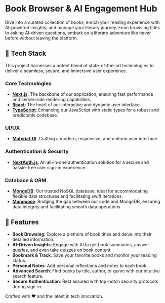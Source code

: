 # Book Browser & AI Engagement Hub

Dive into a curated collection of books, enrich your reading experience with AI-powered insights, and manage your literary journey. From browsing titles to asking AI-driven questions, embark on a literary adventure like never before without leaving the platform.

## 🚀 Tech Stack

This project harnesses a potent blend of state-of-the-art technologies to deliver a seamless, secure, and immersive user experience.

### Core Technologies

- **[Next.js](https://nextjs.org/)**: The backbone of our application, ensuring fast performance and server-side rendering capabilities.
- **[React](https://reactjs.org/)**: The heart of our interactive and dynamic user interface.
- **[TypeScript](https://www.typescriptlang.org/)**: Enhancing our JavaScript with static types for a robust and predictable codebase.

### UI/UX

- **[Material-UI](https://mui.com/)**: Crafting a modern, responsive, and uniform user interface.

### Authentication & Security

- **[NextAuth.js](https://next-auth.js.org/)**: An all-in-one authentication solution for a secure and hassle-free user sign-in experience.

### Database & ORM

- **[MongoDB](https://www.mongodb.com/)**: Our trusted NoSQL database, ideal for accommodating flexible data structures and facilitating swift iterations.
- **[Mongoose](https://mongoosejs.com/)**: Bridging the gap between our code and MongoDB, ensuring data integrity and facilitating smooth data operations.

## 🎨 Features

- **Book Browsing**: Explore a plethora of book titles and delve into their detailed information.
- **AI-Driven Insights**: Engage with AI to get book summaries, answer queries, and even take quizzes on book content.
- **Bookmark & Track**: Save your favorite books and monitor your reading status.
- **Personal Notes**: Add personal reflections and notes to each book.
- **Advanced Search**: Find books by title, author, or genre with our intuitive search feature.
- **Secure Authentication**: Rest assured with top-notch security protocols during sign-in.

Crafted with ❤️ and the latest in tech innovation.

